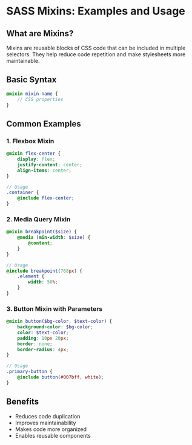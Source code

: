 # SASS Mixins: Examples and Usage

## What are Mixins?
Mixins are reusable blocks of CSS code that can be included in multiple selectors. They help reduce code repetition and make stylesheets more maintainable.

## Basic Syntax
```scss
@mixin mixin-name {
    // CSS properties
}
```

## Common Examples

### 1. Flexbox Mixin
```scss
@mixin flex-center {
    display: flex;
    justify-content: center;
    align-items: center;
}

// Usage
.container {
    @include flex-center;
}
```

### 2. Media Query Mixin
```scss
@mixin breakpoint($size) {
    @media (min-width: $size) {
        @content;
    }
}

// Usage
@include breakpoint(768px) {
    .element {
        width: 50%;
    }
}
```

### 3. Button Mixin with Parameters
```scss
@mixin button($bg-color, $text-color) {
    background-color: $bg-color;
    color: $text-color;
    padding: 10px 20px;
    border: none;
    border-radius: 4px;
}

// Usage
.primary-button {
    @include button(#007bff, white);
}
```

## Benefits
- Reduces code duplication
- Improves maintainability
- Makes code more organized
- Enables reusable components